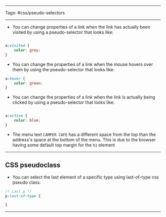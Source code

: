 <hr>

Tags: #css/pseudo-selectors

<hr>

- You can change properties of a link when the link has actually been visited by using a pseudo-selector that looks like:

```css

a:visited {
	color: grey;
}

```

- You can change the properties of a link when the mouse hovers over them by using the pseudo-selector that looks like:

```css
a:hover {
	color: green;
}
```

- You can change the properties of a link when the link is actually being clicked by using a pseudo-selector that looks like: 

```css

a:active {
	color: blue;
}

```

- The menu text `CAMPER CAFE` has a different space from the top than the address's space at the bottom of the menu. This is due to the browser having some default top margin for the `h1` element

<hr>

## CSS pseudoclass

- You can select the last element of a specific type using last-of-type css pseudo class:

```css
/* Last p */
p:last-of-type {

}
```

<hr>
